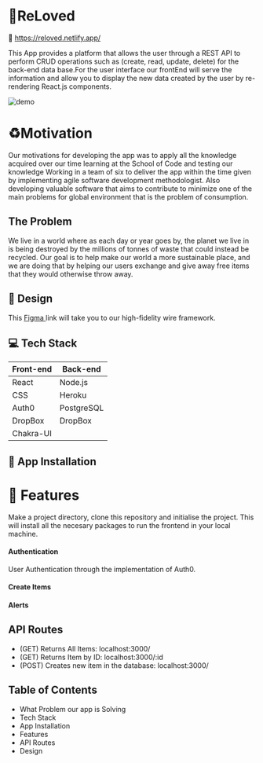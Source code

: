# :herb:ReLoved

:link: https://reloved.netlify.app/

This App provides a platform that allows the user through a REST API to perform CRUD operations such as (create, read, update, delete) for the back-end data base.For the user interface our frontEnd will serve the information and allow you to display the new data created by the user by re-rendering React.js components.

![demo](public/gif/reloved.gif "reloved demo" )

# :recycle:Motivation

Our motivations for developing the app was to apply all the knowledge acquired over our time learning at the School of Code and testing our knowledge Working in a team of six  to deliver the app within the time given by implementing agile software development methodologist. Also developing valuable software that aims to contribute to minimize one of the main problems for global environment that is the problem of consumption.
## The Problem 

We live in a world where as each day or year goes by, the planet we live in is being destroyed by the millions of tonnes of waste that could instead be recycled. 
Our goal is to help make our world a more sustainable place, and we are doing that by helping our users exchange and give away free items that they would otherwise throw away. 


## :art: Design

This [Figma ](https://www.figma.com/file/4a4pAmlYiymqzVMmP4yP0t/Partners-in-Code?node-id=0%3A1 "Figma") link will take you to our high-fidelity wire framework.



## :computer: Tech Stack


Front-end     | Back-end     
------------- | -------------
React         | Node.js
CSS           | Heroku
Auth0         | PostgreSQL
DropBox       | DropBox
Chakra-UI     | 

## :dvd: App Installation
# :file_folder: Features

Make a project directory, clone this repository and initialise the project.
This will install all the necesary packages to run the frontend in your local machine.

#### Authentication 
User Authentication through the implementation of Auth0.

#### Create Items

#### Alerts

####
## API Routes

<!-- - (GET) Returns HomePage: localhost:3000  -->
- (GET) Returns All Items: localhost:3000/
- (GET) Returns Item by ID: localhost:3000/:id 
- (POST) Creates new item in the database: localhost:3000/


## Table of Contents

- What Problem our app is Solving
- Tech Stack
- App Installation
- Features
- API Routes 
- Design


